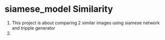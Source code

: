 # siamese_model Similarity 
1. This project is about comparing 2 similar images using siamese network and tripple generator
2. 
